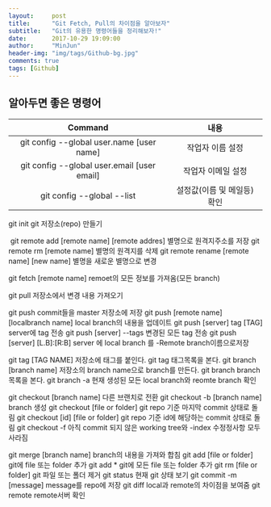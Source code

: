 ```yaml
---
layout:     post
title:      "Git Fetch, Pull의 차이점을 알아보자"
subtitle:   "Git의 유용한 명령어들을 정리해보자!"
date:       2017-10-29 19:09:00
author:     "MinJun"
header-img: "img/tags/Github-bg.jpg"
comments: true
tags: [Github]
---
```






## 알아두면 좋은 명령어

| Command | 내용 | 
| :----------: | :----------: |
| git config --global user.name [user name] |   작업자 이름 설정 |
| git config --global user.email [user email]|   작업자 이메일 설정 |
| git config --global --list | 설정값(이름 및 메일등) 확인|

git init                                                                git 저장소(repo) 만들기
 
﻿
git remote add [remote name] [remote addres]  별명으로 원격지주소를 저장
git remote rm [remote name]                             별명의 원격지를 삭제
git remote rename [remote name] [new name]   별명을 새로운 별명으로 변경
 
git fetch [remote name]                                     remoet의 모든 정보를 가져옴(모든 branch)
 
git pull                                                                저장소에서 변경 내용 가져오기
 
git push                                                                 commit들을 master 저장소에 저장﻿
git push [remote name] [localbranch name] local branch의 내용을 업데이트
git push [server] tag [TAG]                                  server에 tag 전송
git push [server] --tags                                     변경된 모든 tag 전송
git push [server] [L.B]:[R:B]                                server 에 local branch 를
                                                                               -Remote branch이름으로저장
 
git tag [TAG NAME]                                              저장소에 태그를 붙인다.
git tag                                                                  태그목록을 본다.
git branch [branch name]                                   저장소의 branch name으로 branch를 만든다.
git branch                                                           branch 목록을 본다.
git branch -a                                                      현재 생성된 모든 local branch와
                                                                             reomte branch 확인
 
git checkout [branch name]                              다른 브랜치로 전환
git checkout -b [branch name]                         branch 생성
git checkout [file or folder]                            git repo 기준 마지막 commit 상태로 돌림
git checkout [id] [file or folder]                     git repo 기준 id에 해당하는 commit 상태로 돌림
git checkout -f              아직 commit 되지 않은 working tree와 -index 수정정사항 모두 사라짐
 
git merge [branch name]                                 branch의 내용을 가져와 합침
git add [file or folder]                                   git에 file 또는 folder 추가
git add *                                                           git에 모든 file 또는 folder 추가
git rm [file or folder]                                     git 파일 또는 폴더 제거
git status                                                         현재 git 상태 보기
git commit -m [message]                                message를 repo에 저장
git diff                                                             local과 remote의 차이점을 보여줌
git remote                                                        remote서버 확인
